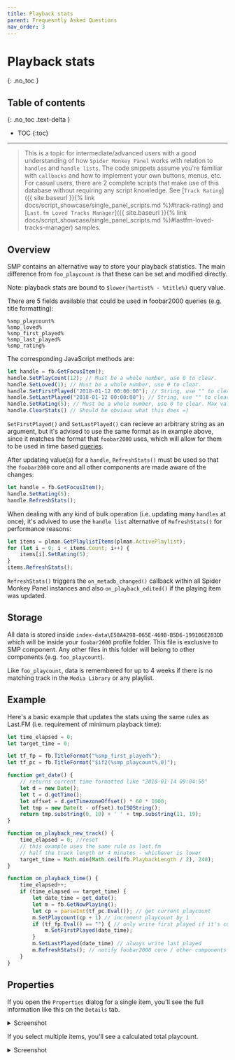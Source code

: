 ```yaml
---
title: Playback stats
parent: Frequesntly Asked Questions
nav_order: 3
---
```


# Playback stats
{: .no_toc }

## Table of contents
{: .no_toc .text-delta }

* TOC
{:toc}

---

> This is a topic for intermediate/advanced users with a good understanding of how `Spider Monkey Panel` works with relation to `handles` and `handle lists`. The code snippets assume you're familiar with `callbacks` and how to implement your own buttons, menus, etc. For casual users, there are 2 complete scripts that make use of this database without requiring any script knowledge. See [`Track Rating`]({{ site.baseurl }}{% link docs/script_showcase/single_panel_scripts.md %}#track-rating) and [`Last.fm Loved Tracks Manager`]({{ site.baseurl }}{% link docs/script_showcase/single_panel_scripts.md %}#lastfm-loved-tracks-manager) samples.

## Overview

SMP contains an alternative way to store your playback statistics. The main difference from `foo_playcount` is that these can be set and modified directly.

Note: playback stats are bound to `$lower(%artist% - %title%)` query value.

There are 5 fields available that could be used in foobar2000 queries (e.g. title formatting):

```
%smp_playcount%
%smp_loved%
%smp_first_played%
%smp_last_played%
%smp_rating%
```

The corresponding JavaScript methods are:

```javascript
let handle = fb.GetFocusItem();
handle.SetPlayCount(12); // Must be a whole number, use 0 to clear.
handle.SetLoved(1); // Must be a whole number, use 0 to clear.
handle.SetFirstPlayed("2018-01-12 00:00:00"); // String, use "" to clear.
handle.SetLastPlayed("2018-01-12 00:00:00"); // String, use "" to clear.
handle.SetRating(5); // Must be a whole number, use 0 to clear. Max value can be 10, 20, 100 etc...
handle.ClearStats() // Should be obvious what this does =)
```

`SetFirstPlayed()` and `SetLastPlayed()` can recieve an arbitrary string as an argument, but it's advised to use the same format as in example above, since it matches the format that `foobar2000` uses, which will allow for them to be used in time based [queries](http://wiki.hydrogenaud.io/index.php?title=Foobar2000:Query_syntax#Time_expressions).

After updating value(s) for a `handle`, `RefreshStats()` must be used so that the `foobar2000` core and all other components are made aware of the changes:

```javascript
let handle = fb.GetFocusItem();
handle.SetRating(5);
handle.RefreshStats();
```

When dealing with any kind of bulk operation (i.e. updating many `handles` at once), it's advived to use the `handle list` alternative of `RefreshStats()` for performance reasons:

```javascript
let items = plman.GetPlaylistItems(plman.ActivePlaylist);
for (let i = 0; i < items.Count; i++) {
    items[i].SetRating(5);
}
items.RefreshStats();
```

`RefreshStats()` triggers the `on_metadb_changed()` callback within all Spider Monkey Panel instances and also `on_playback_edited()` if the playing item was updated.

## Storage

All data is stored inside `index-data\E58A4298-065E-469B-B5D6-199106E283DD` which will be inside your `foobar2000` profile folder. This file is exclusive to SMP component. Any other files in this folder will belong to other components (e.g. `foo_playcount`).

Like `foo_playcount`, data is remembered for up to 4 weeks if there is no matching track in the `Media Library` or any playlist.

## Example

Here's a basic example that updates the stats using the same rules as Last.FM (i.e. requirement of minimum playback time):

```javascript
let time_elapsed = 0;
let target_time = 0;

let tf_fp = fb.TitleFormat("%smp_first_played%");
let tf_pc = fb.TitleFormat("$if2(%smp_playcount%,0)");

function get_date() {
    // returns current time formatted like "2018-01-14 09:04:50"
    let d = new Date();
    let t = d.getTime();
    let offset = d.getTimezoneOffset() * 60 * 1000;
    let tmp = new Date(t - offset).toISOString();
    return tmp.substring(0, 10) + ' ' + tmp.substring(11, 19);
}

function on_playback_new_track() {
    time_elapsed = 0; //reset
    // this example uses the same rule as last.fm
    // half the track length or 4 minutes - whichever is lower
    target_time = Math.min(Math.ceil(fb.PlaybackLength / 2), 240);
}

function on_playback_time() {
    time_elapsed++;
    if (time_elapsed == target_time) {
        let date_time = get_date();
        let m = fb.GetNowPlaying();
        let cp = parseInt(tf_pc.Eval()); // get current playcount
        m.SetPlaycount(cp + 1) // increment playcount by 1
        if (tf_fp.Eval() == "") { // only write first played if it's currently empty
            m.SetFirstPlayed(date_time);
        }
        m.SetLastPlayed(date_time) // always write last played
        m.RefreshStats(); // notify foobar2000 core / other components
    }
}
```

## Properties

If you open the `Properties` dialog for a single item, you'll see the full information like this on the `Details` tab.

<details markdown="0">
<summary>
Screenshot
</summary>

{% assign img = "assets/img/misc/stats_single.png" | relative_url %}
{% include functions/clickable_img.html
  img = img
  alt = "Properties of a single item"
  title = "Properties of a single item"
%}
</details>


If you select multiple items, you'll see a calculated total playcount.

<details markdown="0">
<summary>
Screenshot
</summary>

{% assign img = "assets/img/misc/stats_total.png" | relative_url %}
{% include functions/clickable_img.html
  img = img
  alt = "Properties of multiple items"
  title = "Properties of multiple items"
%}
</details>
